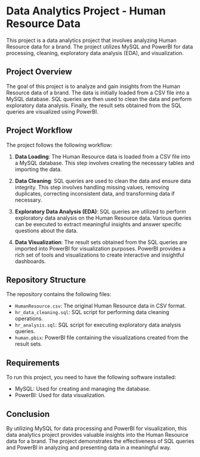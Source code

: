 # Data Analytics Project - Human Resource Data

This project is a data analytics project that involves analyzing Human Resource data for a brand. The project utilizes MySQL and PowerBI for data processing, cleaning, exploratory data analysis (EDA), and visualization.

## Project Overview

The goal of this project is to analyze and gain insights from the Human Resource data of a brand. The data is initially loaded from a CSV file into a MySQL database. SQL queries are then used to clean the data and perform exploratory data analysis. Finally, the result sets obtained from the SQL queries are visualized using PowerBI.

## Project Workflow

The project follows the following workflow:

1. **Data Loading**: The Human Resource data is loaded from a CSV file into a MySQL database. This step involves creating the necessary tables and importing the data.

2. **Data Cleaning**: SQL queries are used to clean the data and ensure data integrity. This step involves handling missing values, removing duplicates, correcting inconsistent data, and transforming data if necessary.

3. **Exploratory Data Analysis (EDA)**: SQL queries are utilized to perform exploratory data analysis on the Human Resource data. Various queries can be executed to extract meaningful insights and answer specific questions about the data.

4. **Data Visualization**: The result sets obtained from the SQL queries are imported into PowerBI for visualization purposes. PowerBI provides a rich set of tools and visualizations to create interactive and insightful dashboards.

## Repository Structure

The repository contains the following files:

- `HumanResource.csv`: The original Human Resource data in CSV format.
- `hr_data_cleaning.sql`: SQL script for performing data cleaning operations.
- `hr_analysis.sql`: SQL script for executing exploratory data analysis queries.
- `human.pbix`: PowerBI file containing the visualizations created from the result sets.

## Requirements

To run this project, you need to have the following software installed:

- MySQL: Used for creating and managing the database.
- PowerBI: Used for data visualization.

## Conclusion

By utilizing MySQL for data processing and PowerBI for visualization, this data analytics project provides valuable insights into the Human Resource data for a brand. The project demonstrates the effectiveness of SQL queries and PowerBI in analyzing and presenting data in a meaningful way.
